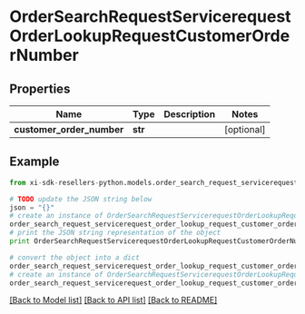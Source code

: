 # OrderSearchRequestServicerequestOrderLookupRequestCustomerOrderNumber


## Properties

Name | Type | Description | Notes
------------ | ------------- | ------------- | -------------
**customer_order_number** | **str** |  | [optional] 

## Example

```python
from xi-sdk-resellers-python.models.order_search_request_servicerequest_order_lookup_request_customer_order_number import OrderSearchRequestServicerequestOrderLookupRequestCustomerOrderNumber

# TODO update the JSON string below
json = "{}"
# create an instance of OrderSearchRequestServicerequestOrderLookupRequestCustomerOrderNumber from a JSON string
order_search_request_servicerequest_order_lookup_request_customer_order_number_instance = OrderSearchRequestServicerequestOrderLookupRequestCustomerOrderNumber.from_json(json)
# print the JSON string representation of the object
print OrderSearchRequestServicerequestOrderLookupRequestCustomerOrderNumber.to_json()

# convert the object into a dict
order_search_request_servicerequest_order_lookup_request_customer_order_number_dict = order_search_request_servicerequest_order_lookup_request_customer_order_number_instance.to_dict()
# create an instance of OrderSearchRequestServicerequestOrderLookupRequestCustomerOrderNumber from a dict
order_search_request_servicerequest_order_lookup_request_customer_order_number_form_dict = order_search_request_servicerequest_order_lookup_request_customer_order_number.from_dict(order_search_request_servicerequest_order_lookup_request_customer_order_number_dict)
```
[[Back to Model list]](../README.md#documentation-for-models) [[Back to API list]](../README.md#documentation-for-api-endpoints) [[Back to README]](../README.md)


